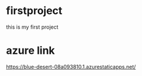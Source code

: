 # firstproject
this is my first project
# azure link 
https://blue-desert-08a093810.1.azurestaticapps.net/
